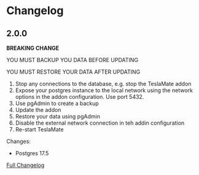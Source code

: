 # Changelog

## 2.0.0

**BREAKING CHANGE**

YOU MUST BACKUP YOU DATA BEFORE UPDATING

YOU MUST RESTORE YOUR DATA AFTER UPDATING

1. Stop any connections to the database, e.g. stop the TeslaMate addon
2. Expose your postgres instance to the local network using the network options in the addon configuration. Use port 5432.
3. Use pgAdmin to create a backup
4. Update the addon
5. Restore your data using pgAdmin
6. Disable the external network connection in teh addin configuration
7. Re-start TeslaMate

Changes:

* Postgres 17.5

[Full Changelog](https://github.com/xaviergriffon/hassio-addon-postgres/blob/main/CHANGELOG-FULL.md)